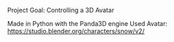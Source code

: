 Project Goal: Controlling a 3D Avatar

Made in Python with the Panda3D engine
Used Avatar: https://studio.blender.org/characters/snow/v2/
